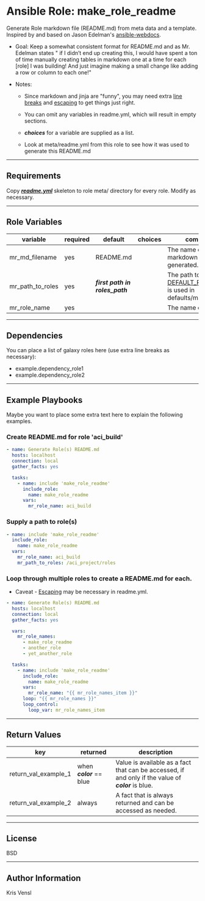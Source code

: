 Ansible Role: **make_role_readme**
=========

Generate Role markdown file (README.md) from meta data and a template. Inspired by and based on Jason Edelman's [ansible-webdocs](https://github.com/jedelman8/ansible-webdocs).
- Goal:  Keep a somewhat consistent format for README.md and as
  Mr. Edelman states " if I didn’t end up creating this, I would
  have spent a ton of time manually creating tables in markdown
  one at a time for each [role] I was building! And just imagine
  making a small change like adding a row or column to each one!"

- Notes:

    - Since markdown and jinja are "funny", you may need extra
      [line breaks](https://github.com/adam-p/markdown-here/wiki/Markdown-Cheatsheet#lines) and
      [escaping](http://jinja.pocoo.org/docs/2.10/templates/#escaping) to get things just right.

    - You can omit any variables in readme.yml, which will
      result in empty sections.

    - **_choices_** for a variable are supplied as a list.

    - Look at meta/readme.yml from this role to see how it was used to
      generate this README.md

---
Requirements
------------

Copy **_[readme.yml](readme.yml)_** skeleton to role meta/ directory for every role.  Modify as necessary.

---
Role Variables
--------------
| variable    | required    | default  | choices    | comments |
| ------------- |-------------| ---------|----------- |--------- |
| mr_md_filename |yes |README.md | |The name of the markdown file to be generated. |
| mr_path_to_roles |yes |**_first path in roles_path_** | |The path to your roles.  [DEFAULT_ROLES_PATH](https://docs.ansible.com/ansible/latest/reference_appendices/config.html#default-roles-path) is used in defaults/main.yml |
| mr_role_name |yes || |The name of the role. |


---
Dependencies
------------

You can place a list of galaxy roles here (use extra line breaks as necessary):
- example.dependency_role1
- example.dependency_role2

---
Example Playbooks
----------------
Maybe you want to place some extra text here to explain the following examples.


### Create README.md for role 'aci_build'
```YAML
- name: Generate Role(s) README.md
  hosts: localhost
  connection: local
  gather_facts: yes

  tasks:
    - name: include 'make_role_readme'
      include_role:
        name: make_role_readme
      vars:
        mr_role_name: aci_build
```

### Supply a path to role(s)
```YAML
- name: include 'make_role_readme'
  include_role:
    name: make_role_readme
  vars:
    mr_role_name: aci_build
    mr_path_to_roles: /aci_project/roles
```

### Loop through multiple roles to create a README.md for each.
* Caveat - [Escaping](http://jinja.pocoo.org/docs/2.10/templates/#escaping) may be necessary in readme.yml.
```YAML
- name: Generate Role(s) README.md
  hosts: localhost
  connection: local
  gather_facts: yes

  vars:
    mr_role_names:
      - make_role_readme
      - another_role
      - yet_another_role

  tasks:
    - name: include 'make_role_readme'
      include_role:
        name: make_role_readme
      vars:
        mr_role_name: "{{ mr_role_names_item }}"
      loop: "{{ mr_role_names }}"
      loop_control:
        loop_var: mr_role_names_item
```


---
Return Values
-------------
| key   | returned    | description  |
| ------|-------------| -------------|
| return_val_example_1 |when **_color_** == blue |Value is available as a fact that can be accessed, if and only if the value of **_color_** is blue. |
| return_val_example_2 |always |A fact that is always returned and can be accessed as needed. |


---
License
-------

BSD

---
Author Information
------------------

Kris Vensl
